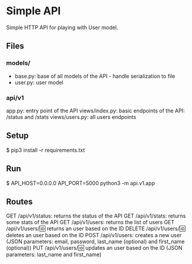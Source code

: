 # Simple API
Simple HTTP API for playing with User model.

## Files

### models/
- base.py: base of all models of the API - handle serialization to file
- user.py: user model

### api/v1
app.py: entry point of the API
views/index.py: basic endpoints of the API: /status and /stats
views/users.py: all users endpoints

## Setup
$ pip3 install -r requirements.txt

## Run
$ API_HOST=0.0.0.0 API_PORT=5000 python3 -m api.v1.app

## Routes
GET /api/v1/status: returns the status of the API
GET /api/v1/stats: returns some stats of the API
GET /api/v1/users: returns the list of users
GET /api/v1/users/:id: returns an user based on the ID
DELETE /api/v1/users/:id: deletes an user based on the ID
POST /api/v1/users: creates a new user (JSON parameters: email, password, last_name (optional) and first_name (optional))
PUT /api/v1/users/:id: updates an user based on the ID (JSON parameters: last_name and first_name)

